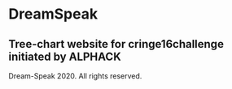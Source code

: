 DreamSpeak
============

## Tree-chart website for cringe16challenge initiated by ALPHACK

Dream-Speak 2020. All rights reserved.
